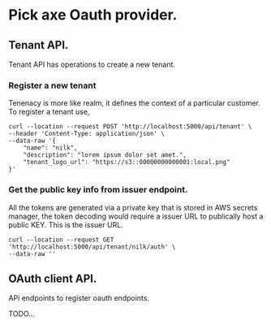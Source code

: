 # Pick axe Oauth provider.

## Tenant API.
Tenant API has operations to create a new tenant.

### Register a new tenant
Tenenacy is more like realm, it defines the context of a particular customer.
To register a tenant use,

```
curl --location --request POST 'http://localhost:5000/api/tenant' \
--header 'Content-Type: application/json' \
--data-raw '{
    "name": "nilk",
    "description": "lorem ipsum dolor set amet.",
    "tenant_logo_url": "https://s3::00000000000001:local.png"
}'
```


### Get the public key info from issuer endpoint.
All the tokens are generated via a private key that is stored in AWS secrets manager, the token
decoding would require a issuer URL to publically host a public KEY.
This is the issuer URL.

```
curl --location --request GET 'http://localhost:5000/api/tenant/nilk/auth' \
--data-raw ''
```

## OAuth client API.
APi endpoints to register oauth endpoints.

TODO...

